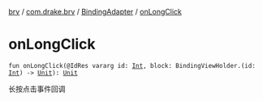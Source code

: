 [brv](../../index.md) / [com.drake.brv](../index.md) / [BindingAdapter](index.md) / [onLongClick](./on-long-click.md)

# onLongClick

`fun onLongClick(@IdRes vararg id: `[`Int`](https://kotlinlang.org/api/latest/jvm/stdlib/kotlin/-int/index.html)`, block: BindingViewHolder.(id: `[`Int`](https://kotlinlang.org/api/latest/jvm/stdlib/kotlin/-int/index.html)`) -> `[`Unit`](https://kotlinlang.org/api/latest/jvm/stdlib/kotlin/-unit/index.html)`): `[`Unit`](https://kotlinlang.org/api/latest/jvm/stdlib/kotlin/-unit/index.html)

长按点击事件回调

